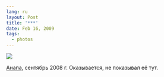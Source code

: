 ```yaml
---
lang: ru
layout: Post
title: '***'
date: Feb 16, 2009
tags:
  - photos
---
```


![](photo://2008-09-10_5D_7813_Artem_Sapegin)

[Анапа](http://morning.photos/travel/anapa "Фотографии из Анапы"), сентябрь 2008 г. Оказывается, не показывал её тут.
